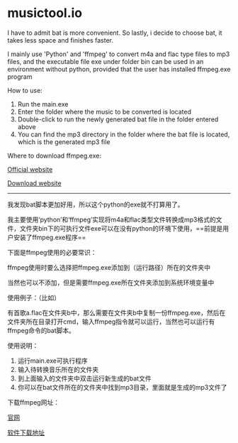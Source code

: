 # musictool.io
I have to admit bat is more convenient. So lastly, i decide to choose bat, it takes less space and finishes faster.

I mainly use 'Python' and 'ffmpeg' to convert m4a and flac type files to mp3 files, and the executable file exe under folder bin can be used in an environment without python, provided that the user has installed ffmpeg.exe program

How to use:
1. Run the main.exe
2. Enter the folder where the music to be converted is located
3. Double-click to run the newly generated bat file in the folder entered above
4. You can find the mp3 directory in the folder where the bat file is located, which is the generated mp3 file

Where to download ffmpeg.exe:

[Official website](https://ffmpeg.org/)

[Download website](https://jeremylee.sh/bins/)

---
我发现bat脚本更加好用，所以这个python的exe就不打算用了。

我主要使用‘python’和‘ffmpeg’实现将m4a和flac类型文件转换成mp3格式的文件，文件夹bin下的可执行文件exe可以在没有python的环境下使用，==前提是用户安装了ffmpeg.exe程序==

下面是ffmpeg使用的必要常识：

ffmpeg使用时要么选择把ffmpeg.exe添加到（运行路径）所在的文件夹中

当然也可以不添加，但是需要ffmpeg.exe所在文件夹添加到系统环境变量中

使用例子：（比如）

有首歌a.flac在文件夹b中，那么需要在文件夹b中复制一份ffmpeg.exe，然后在文件夹所在目录打开cmd，输入ffmpeg指令就可以运行，当然也可以运行有ffmpeg命令的bat脚本。

使用说明：
1. 运行main.exe可执行程序
2. 输入待转换音乐所在的文件夹
3. 到上面输入的文件夹中双击运行新生成的bat文件
4. 你可以在bat文件所在的文件夹中找到mp3目录，里面就是生成的mp3文件了

下载ffmpeg网址：

[官网](https://ffmpeg.org/)

[软件下载地址](https://jeremylee.sh/bins/)

